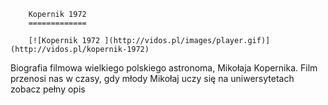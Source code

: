 
        Kopernik 1972 
        =============
        
        [![Kopernik 1972 ](http://vidos.pl/images/player.gif)](http://vidos.pl/kopernik-1972)
        
        
 Biografia filmowa wielkiego polskiego astronoma, Mikołaja Kopernika. Film przenosi nas w czasy, gdy młody Mikołaj uczy się na uniwersytetach zobacz pełny opis
    